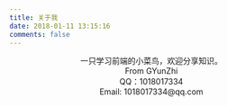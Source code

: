 ```yaml
---
title: 关于我
date: 2018-01-11 13:15:16
comments: false
---
```

<center>一只学习前端的小菜鸟，欢迎分享知识。</center>
<center>From GYunZhi</center>
<center>QQ：1018017334</center>
<center>Email: 1018017334@qq.com<center>